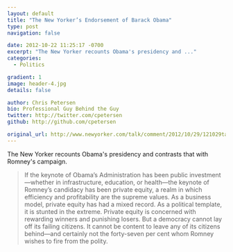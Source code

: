```yaml
---
layout: default
title: "The New Yorker’s Endorsement of Barack Obama"
type: post
navigation: false

date: 2012-10-22 11:25:17 -0700
excerpt: "The New Yorker recounts Obama's presidency and ..."
categories:
  - Politics

gradient: 1
image: header-4.jpg
details: false

author: Chris Petersen
bio: Professional Guy Behind the Guy
twitter: http://twitter.com/cpetersen
github: http://github.com/cpetersen

original_url: http://www.newyorker.com/talk/comment/2012/10/29/121029taco_talk_editors?mbid=social_retweet
---
```



The New Yorker recounts Obama's presidency and contrasts that with Romney's campaign.

 > If the keynote of Obama’s Administration has been public investment—whether in infrastructure, education, or health—the keynote of Romney’s candidacy has been private equity, a realm in which efficiency and profitability are the supreme values. As a business model, private equity has had a mixed record. As a political template, it is stunted in the extreme. Private equity is concerned with rewarding winners and punishing losers. But a democracy cannot lay off its failing citizens. It cannot be content to leave any of its citizens behind—and certainly not the forty-seven per cent whom Romney wishes to fire from the polity.

